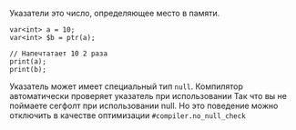 
Указатели это число, определяющее место в памяти.

```
var<int> a = 10;
var<int> $b = ptr(a);

// Напечтатает 10 2 раза
print(a);
print(b);
```

Указатель может имеет специальный тип `null`.
Компилятор автоматически проверяет указатель при использовании
Так что вы не поймаете сегфолт при использовании null.
Но это поведение можно отключить в качестве оптимизации
`#compiler.no_null_check`